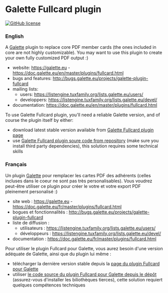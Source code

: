 # Galette Fullcard plugin

[![GitHub license](https://img.shields.io/github/license/galette/galette.svg)](https://github.com/galette/plugin-fullcard/blob/master/COPYING)

### English

A [Galette](https://galette.eu) plugin to replace core PDF member cards (the ones included in core are not highly customizable). You may want to use this plugin to create your own fully customized PDF output :)

* website: https://galette.eu - https://doc.galette.eu/en/master/plugins/fullcard.html
* bugs and features: http://bugs.galette.eu/projects/galette-plugin-fullcard
* mailing lists:
  * users: https://listengine.tuxfamily.org/lists.galette.eu/users/
  * developpers: https://listengine.tuxfamily.org/lists.galette.eu/devel/
* documentation: https://doc.galette.eu/en/master/plugins/fullcard.html

To use Galette Fullcard plugin, you'll need a reliable Galette version, and of course the plugin itself by either:

* download latest stable version available from [Galette Fullcard plugin page](https://doc.galette.eu/en/master/plugins/fullcard.html)
* use [Galette Fullcard plugin soure code from repository](http://doc.galette.eu/en/develop/development/git.html) (make sure you install third party dependencies), this solution requires some technical skills

### Français

Un plugin [Galette](https://galette.eu) pour remplacer les cartes PDF des adhérents (celles incluses dans le coeur ne sont pas très personalisables). Vous voudrez peut-être utiliser ce plugin pour créer le votre et votre export PDF pleinement personalisé :)

* site web : https://galette.eu - https://doc.galette.eu/fr/master/plugins/fullcard.html
* bogues et fonctionnalités : http://bugs.galette.eu/projects/galette-plugin-fullcard
* liste de diffusion :
  * utilisateurs : https://listengine.tuxfamily.org/lists.galette.eu/users/
  * développeurs : https://listengine.tuxfamily.org/lists.galette.eu/devel/
* documentation : https://doc.galette.eu/fr/master/plugins/fullcard.html

Pour utiliser le plugin Fullcard pour Galette, vous aurez besoin d'une version adéquate de Galette, ainsi que du plugin lui même :

* télécharger la dernière version stable depuis la [page du  plugin Fullcard pour Galette](https://doc.galette.eu/en/master/plugins/fullcard.html)
* utiliser [le code source du plugin Fullcard pour Galette depuis le dépôt](http://doc.galette.eu/en/develop/development/git.html) (assurez-vous d'installer les biliothèques tierces), cette solution requiert quelques compétences techniques
